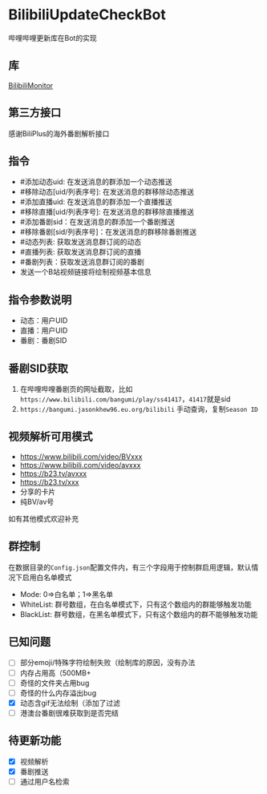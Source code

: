 # BilibiliUpdateCheckBot
 哔哩哔哩更新库在Bot的实现
 
## 库
[BilibiliMonitor](https://github.com/Hellobaka/BilibiliMonitor)

## 第三方接口
感谢BiliPlus的海外番剧解析接口

## 指令
* #添加动态uid: 在发送消息的群添加一个动态推送
* #移除动态[uid/列表序号]: 在发送消息的群移除动态推送
* #添加直播uid: 在发送消息的群添加一个直播推送
* #移除直播[uid/列表序号]: 在发送消息的群移除直播推送
* #添加番剧sid：在发送消息的群添加一个番剧推送
* #移除番剧[sid/列表序号]：在发送消息的群移除番剧推送
* #动态列表: 获取发送消息群订阅的动态
* #直播列表: 获取发送消息群订阅的直播
* #番剧列表：获取发送消息群订阅的番剧
* 发送一个B站视频链接将绘制视频基本信息

## 指令参数说明
- 动态：用户UID
- 直播：用户UID
- 番剧：番剧SID

## 番剧SID获取
1. 在哔哩哔哩番剧页的网址截取，比如`https://www.bilibili.com/bangumi/play/ss41417`，`41417`就是sid
2. `https://bangumi.jasonkhew96.eu.org/bilibili` 手动查询，复制`Season ID`

## 视频解析可用模式
- https://www.bilibili.com/video/BVxxx
- https://www.bilibili.com/video/avxxx
- https://b23.tv/avxxx
- https://b23.tv/xxx
- 分享的卡片
- 纯BV/av号

如有其他模式欢迎补充

## 群控制
在数据目录的`Config.json`配置文件内，有三个字段用于控制群启用逻辑，默认情况下启用白名单模式
* Mode: 0=>白名单；1=>黑名单
* WhiteList: 群号数组，在白名单模式下，只有这个数组内的群能够触发功能
* BlackList: 群号数组，在黑名单模式下，只有这个数组内的群不能够触发功能

## 已知问题
- [ ] 部分emoji/特殊字符绘制失败（绘制库的原因，没有办法
- [ ] 内存占用高（500MB+
- [ ] 奇怪的文件夹占用bug
- [ ] 奇怪的什么内存溢出bug
- [x] 动态含gif无法绘制（添加了过滤
- [ ] 港澳台番剧很难获取到是否完结

## 待更新功能
- [x] 视频解析
- [x] 番剧推送
- [ ] 通过用户名检索
